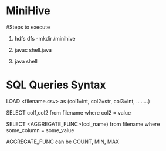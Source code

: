 # MiniHive

#Steps to execute

1. hdfs dfs -mkdir /minihive

2. javac shell.java

3. java shell

# SQL Queries Syntax

LOAD <filename.csv> as (col1=int, col2=str, col3=int, ........)

SELECT col1,col2 from filename where col2 = value

SELECT <AGGREGATE_FUNC>(col_name) from filename where some_column = some_value

AGGREGATE_FUNC can be COUNT, MIN, MAX
 
